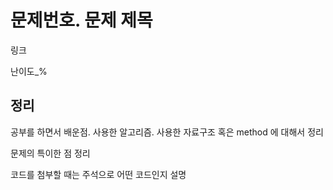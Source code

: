 # 문제번호. 문제 제목

링크

난이도\_%

## 정리

공부를 하면서 배운점. 사용한 알고리즘. 사용한 자료구조 혹은 method 에 대해서 정리

문제의 특이한 점 정리

코드를 첨부할 때는 주석으로 어떤 코드인지 설명
